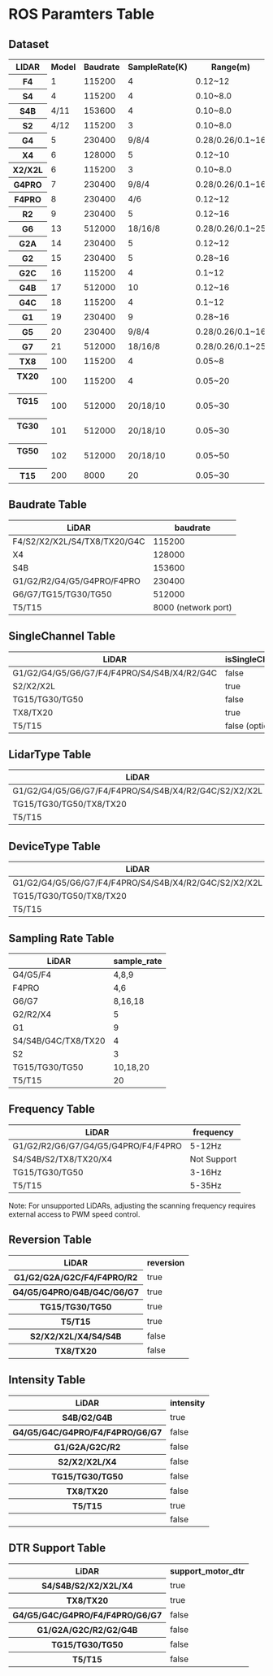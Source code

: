 # ROS Paramters Table

## Dataset
<table>
<tr><th>LIDAR      <th> Model  <th>  Baudrate <th>  SampleRate(K) <th> Range(m)  		<th>  Frequency(HZ) <th> Intenstiy(bit) <th> SingleChannel<th> voltage(V)
<tr><th> F4        <td> 1	   <td>  115200   <td>   4            <td>  0.12~12         <td> 5~12           <td> false          <td> false    	  <td> 4.8~5.2
<tr><th> S4        <td> 4	   <td>  115200   <td>   4            <td>  0.10~8.0        <td> 5~12 (PWM)     <td> false          <td> false    	  <td> 4.8~5.2
<tr><th> S4B       <td> 4/11   <td>  153600   <td>   4            <td>  0.10~8.0        <td> 5~12(PWM)      <td> true(8)        <td> false    	  <td> 4.8~5.2
<tr><th> S2        <td> 4/12   <td>  115200   <td>   3            <td>  0.10~8.0     	<td> 4~8(PWM)       <td> false          <td> true    	  <td> 4.8~5.2
<tr><th> G4        <td> 5	   <td>  230400   <td>   9/8/4        <td>  0.28/0.26/0.1~16<td> 5~12        	<td> false          <td> false    	  <td> 4.8~5.2
<tr><th> X4        <td> 6	   <td>  128000   <td>   5            <td>  0.12~10     	<td> 5~12(PWM)      <td> false          <td> false    	  <td> 4.8~5.2
<tr><th> X2/X2L    <td> 6	   <td>  115200   <td>   3            <td>  0.10~8.0     	<td> 4~8(PWM)       <td> false          <td> true    	  <td> 4.8~5.2
<tr><th> G4PRO     <td> 7	   <td>  230400   <td>   9/8/4        <td>  0.28/0.26/0.1~16<td> 5~12        	<td> false          <td> false    	  <td> 4.8~5.2
<tr><th> F4PRO     <td> 8	   <td>  230400   <td>   4/6          <td>  0.12~12         <td> 5~12        	<td> false          <td> false    	  <td> 4.8~5.2
<tr><th> R2        <td> 9	   <td>  230400   <td>   5            <td>  0.12~16         <td> 5~12        	<td> false          <td> false    	  <td> 4.8~5.2
<tr><th> G6        <td> 13     <td>  512000   <td>   18/16/8      <td>  0.28/0.26/0.1~25<td> 5~12        	<td> false          <td> false    	  <td> 4.8~5.2
<tr><th> G2A       <td> 14	   <td>  230400   <td>   5            <td>  0.12~12         <td> 5~12      	    <td> false          <td> false    	  <td> 4.8~5.2
<tr><th> G2        <td> 15     <td>  230400   <td>   5            <td>  0.28~16     	<td> 5~12      	    <td> true(8)        <td> false    	  <td> 4.8~5.2
<tr><th> G2C       <td> 16	   <td>  115200   <td>   4            <td>  0.1~12        	<td> 5~12      	    <td> false      	<td> false    	  <td> 4.8~5.2
<tr><th> G4B       <td> 17	   <td>  512000   <td>   10           <td>  0.12~16         <td> 5~12        	<td> true(10)       <td> false    	  <td> 4.8~5.2
<tr><th> G4C       <td> 18	   <td>  115200   <td>   4            <td>  0.1~12		    <td> 5~12           <td> false          <td> false    	  <td> 4.8~5.2
<tr><th> G1        <td> 19	   <td>  230400   <td>   9            <td>  0.28~16         <td> 5~12      	    <td> false          <td> false    	  <td> 4.8~5.2
<tr><th> G5        <td> 20	   <td>  230400   <td>   9/8/4        <td>  0.28/0.26/0.1~16<td> 5~12        	<td> false          <td> false    	  <td> 4.8~5.2
<tr><th> G7        <td> 21         <td>  512000   <td>   18/16/8      <td>  0.28/0.26/0.1~25<td> 5~12        	<td> false          <td> false    	  <td> 4.8~5.2
<tr><th> TX8    　 <td> 100	   <td>  115200   <td>   4            <td>  0.05~8      	<td> 4~8(PWM)       <td> false          <td> true      	  <td> 4.8~5.2
<tr><th> TX20    　<td> 100	   <td>  115200   <td>   4            <td>  0.05~20      	<td> 4~8(PWM)       <td> false          <td> true     	  <td> 4.8~5.2
<tr><th> TG15    　<td> 100	   <td>  512000   <td>   20/18/10     <td>  0.05~30      	<td> 3~16      	    <td> false          <td> false    	  <td> 4.8~5.2
<tr><th> TG30    　<td> 101	   <td>  512000   <td>   20/18/10     <td>  0.05~30      	<td> 3~16      	    <td> false          <td> false    	  <td> 4.8~5.2
<tr><th> TG50    　<td> 102	   <td>  512000   <td>   20/18/10     <td>  0.05~50      	<td> 3~16      	    <td> false          <td> false    	  <td> 4.8~5.2
<tr><th> T15     　<td> 200	   <td>  8000     <td>   20           <td>  0.05~30      	<td> 5~35      	    <td> true           <td> false    	  <td> 4.8~5.2
</table>

## Baudrate Table

| LiDAR                					| baudrate               |
|-----------------------------------------------|-----------------------|
|F4/S2/X2/X2L/S4/TX8/TX20/G4C 		| 115200			|
|X4                   					| 128000			|
|S4B                         				| 153600			|
|G1/G2/R2/G4/G5/G4PRO/F4PRO         	| 230400			|
|G6/G7/TG15/TG30/TG50			 	| 512000			|
|T5/T15			 	                | 8000 (network port)			|


## SingleChannel Table

| LiDAR                							| isSingleChannel       |
|-----------------------------------------------------------|-----------------------|
|G1/G2/G4/G5/G6/G7/F4/F4PRO/S4/S4B/X4/R2/G4C 	| false			|
|S2/X2/X2L                   					| true			|
|TG15/TG30/TG50                         		| false			|
|TX8/TX20         							    | true			|
|T5/T15        							    | false	(optional)		|


## LidarType Table

| LiDAR                									| lidar_type             |
|-----------------------------------------------------------------------|-----------------------|
|G1/G2/G4/G5/G6/G7/F4/F4PRO/S4/S4B/X4/R2/G4C/S2/X2/X2L 	| TYPE_TRIANGLE			|
|TG15/TG30/TG50/TX8/TX20                   				| TYPE_TOF			|
|T5/T15                 				                | TYPE_TOF_NET			|

## DeviceType Table

| LiDAR                									| lidar_type             |
|-----------------------------------------------------------------------|-----------------------|
|G1/G2/G4/G5/G6/G7/F4/F4PRO/S4/S4B/X4/R2/G4C/S2/X2/X2L 	| YDLIDAR_TYPE_SERIAL			|
|TG15/TG30/TG50/TX8/TX20                   				| YDLIDAR_TYPE_SERIAL			|
|T5/T15                 				                | YDLIDAR_TYPE_TCP			|


## Sampling Rate Table

| LiDAR                		| sample_rate             |
|-----------------------------|------------------------|
|G4/G5/F4                   | 4,8,9			 |
|F4PRO                   	| 4,6   	     |
|G6/G7                      | 8,16,18		 |
|G2/R2/X4         		    | 5				 |
|G1 	                    | 9			 	 |
|S4/S4B/G4C/TX8/TX20 	    | 4			 	 |
|S2                    		| 3			 	 |
|TG15/TG30/TG50             | 10,18,20		 |
|T5/T15                     | 20		     |


## Frequency Table

| LiDAR                					| frequency             |
|-----------------------------------------------|------------------------|
|G1/G2/R2/G6/G7/G4/G5/G4PRO/F4/F4PRO	| 5-12Hz			 |
|S4/S4B/S2/TX8/TX20/X4 			        | Not Support		 |
|TG15/TG30/TG50           			    | 3-16Hz			 |
|T5/T15           			            | 5-35Hz			 |

Note: For unsupported LiDARs, adjusting the scanning frequency requires external access to PWM speed control.

## Reversion Table
 <table>
      <tr><th>LiDAR                           <th>reversion
      <tr><th>G1/G2/G2A/G2C/F4/F4PRO/R2       <td>true
      <tr><th>G4/G5/G4PRO/G4B/G4C/G6/G7       <td>true
      <tr><th>TG15/TG30/TG50                  <td>true
      <tr><th>T5/T15                          <td>true
      <tr><th>S2/X2/X2L/X4/S4/S4B             <td>false
      <tr><th>TX8/TX20                        <td>false
  </table>

## Intensity Table
 <table>
    <tr><th>LiDAR                                    <th>intensity
      <tr><th>S4B/G2/G4B                             <td>true
      <tr><th>G4/G5/G4C/G4PRO/F4/F4PRO/G6/G7         <td>false
      <tr><th>G1/G2A/G2C/R2                          <td>false
      <tr><th>S2/X2/X2L/X4                           <td>false
      <tr><th>TG15/TG30/TG50                         <td>false
      <tr><th>TX8/TX20                               <td>false
      <tr><th>T5/T15                                 <td>true
      <tr><th>                                       <td>false
  </table>

## DTR Support Table

 <table>
      <tr><th>LiDAR                                  <th>support_motor_dtr
      <tr><th>S4/S4B/S2/X2/X2L/X4                    <td>true
      <tr><th>TX8/TX20                               <td>true
      <tr><th>G4/G5/G4C/G4PRO/F4/F4PRO/G6/G7         <td>false
      <tr><th>G1/G2A/G2C/R2/G2/G4B                   <td>false
      <tr><th>TG15/TG30/TG50                         <td>false
      <tr><th>T5/T15                                 <td>false
  </table>
